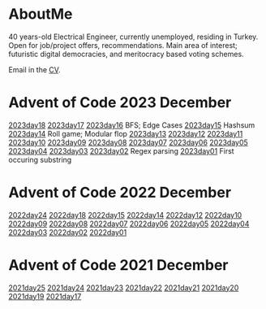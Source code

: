 # AboutMe
40 years-old Electrical Engineer, currently unemployed, residing in Turkey. Open for job/project offers, recommendations. Main area of interest; futuristic digital democracies, and meritocracy based voting schemes. 

Email in the [CV](/CV_Kutay.pdf).


# Advent of Code 2023 December
[2023day18](/2023AoC/23day18.js)
[2023day17](/2023AoC/23day17.js)
[2023day16](/2023AoC/23day16.js) BFS; Edge Cases 
[2023day15](/2023AoC/23day15.js) Hashsum 
[2023day14](/2023AoC/23day14.js) Roll game; Modular flop 
[2023day13](/2023AoC/23day13.js)
[2023day12](/2023AoC/23day12.js)
[2023day11](/2023AoC/23day11.js)
[2023day10](/2023AoC/23day10.js)
[2023day09](/2023AoC/23day09.js)
[2023day08](/2023AoC/23day08.js)
[2023day07](/2023AoC/23day07.js)
[2023day06](/2023AoC/23day06.js)
[2023day05](/2023AoC/23day05.js)
[2023day04](/2023AoC/23day04.js)
[2023day03](/2023AoC/23day03.js)
[2023day02](/2023AoC/23day02.js) Regex parsing
[2023day01](/2023AoC/23day01.js) First occuring substring    
     

# Advent of Code 2022 December
[2022day24](/2022AoC/22day24.js)
[2022day18](/2022AoC/22day18.js)
[2022day15](/2022AoC/22day15.js)
[2022day14](/2022AoC/22day14.js)
[2022day12](/2022AoC/22day12.js)
[2022day10](/2022AoC/22day10.js)
[2022day09](/2022AoC/22day09.js)
[2022day08](/2022AoC/22day08.js)
[2022day07](/2022AoC/22day07.js)
[2022day06](/2022AoC/22day06.js)
[2022day05](/2022AoC/22day05.js)
[2022day04](/2022AoC/22day04.js)
[2022day03](/2022AoC/22day03.js)
[2022day02](/2022AoC/22day02.js)
[2022day01](/2022AoC/22day01.js)


# Advent of Code 2021 December
[2021day25](/2021AoC/21day25.js)
[2021day24](/2021AoC/21day24.js)
[2021day23](/2021AoC/21day23.js)
[2021day22](/2021AoC/21day22.js)
[2021day21](/2021AoC/21day21.js)
[2021day20](/2021AoC/21day20.js)
[2021day19](/2021AoC/21day19.js)
[2021day17](/2021AoC/21day17.js)


